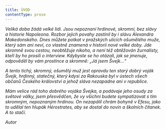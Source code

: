 ```yaml
---
title: ÚVOD
contentType: prose
---
```


<section>

_Veliká doba žádá velké lidi. Jsou nepoznaní hrdinové, skromní, bez slávy a historie Napoleona. Rozbor jejich povahy zastínil by i slávu Alexandra Makedonského. Dnes můžete potkat v pražských ulicích ošumělého muže, který sám ani neví, co vlastně znamená v historii nové velké doby. Jde skromně svou cestou, neobtěžuje nikoho, a není též obtěžován žurnalisty, kteří by ho prosili o interview. Kdybyste se ho otázali, jak se jmenuje, odpověděl by vám prostince a skromně: „Já jsem Švejk…“_

_A tento tichý, skromný, ošumělý muž jest opravdu ten starý dobrý voják Švejk, hrdinný, statečný, který kdysi za Rakouska byl v ústech všech občanů Českého království a jehož sláva nezapadne ani v re­publice._

_Mám velice rád toho dobrého vojáka Švejka, a podávaje jeho osudy za světové války, jsem přesvědčen, že vy všichni budete sympatizovat s tím skromným, nepoznaným hrdinou. On nezapálil chrám bohyně v Efesu, jako to udělal ten hlupák Hérostrates, aby se dostal do novin a školních čítanek. A to stačí._

_Autor_

</section>
